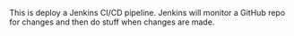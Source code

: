 This is deploy a Jenkins CI/CD pipeline. Jenkins will monitor a GitHub repo for changes and then do stuff when changes are made.


 
